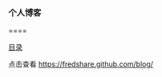 ### 个人博客
====


[目录]( https://fredshare.github.com/blog/)

点击查看 https://fredshare.github.com/blog/

